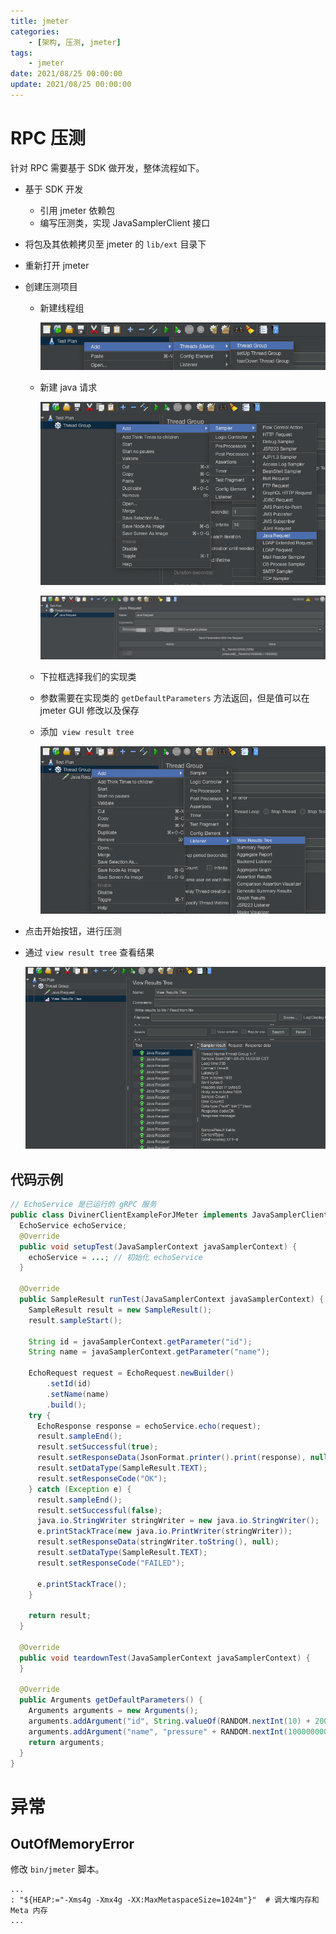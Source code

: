 ```yaml
---
title: jmeter
categories: 
    - [架构, 压测, jmeter]
tags:
    - jmeter
date: 2021/08/25 00:00:00
update: 2021/08/25 00:00:00
---
```


# RPC 压测

针对 RPC 需要基于 SDK 做开发，整体流程如下。

- 基于 SDK 开发

  - 引用 jmeter 依赖包
  - 编写压测类，实现 JavaSamplerClient 接口

- 将包及其依赖拷贝至 jmeter 的 `lib/ext` 目录下

- 重新打开 jmeter

- 创建压测项目

  - 新建线程组

    ![image-20210825164558728](jmeter/image-20210825164558728.png)

  - 新建 java 请求

    ![image-20210825164643817](jmeter/image-20210825164643817.png)

    ![image-20210825164927950](jmeter/image-20210825164927950.png)

  - 下拉框选择我们的实现类

  - 参数需要在实现类的 `getDefaultParameters` 方法返回，但是值可以在 jmeter GUI 修改以及保存

  - 添加` view result tree`

    ![image-20210825165136784](jmeter/image-20210825165136784.png)

- 点击开始按钮，进行压测

- 通过 `view result tree` 查看结果

  ![image-20210825165307925](jmeter/image-20210825165307925.png)

## 代码示例

```java
// EchoService 是已运行的 gRPC 服务
public class DivinerClientExampleForJMeter implements JavaSamplerClient {
  EchoService echoService;
  @Override
  public void setupTest(JavaSamplerContext javaSamplerContext) {
    echoService = ...; // 初始化 echoService
  }

  @Override
  public SampleResult runTest(JavaSamplerContext javaSamplerContext) {
    SampleResult result = new SampleResult();
    result.sampleStart();
    
    String id = javaSamplerContext.getParameter("id");
    String name = javaSamplerContext.getParameter("name");

    EchoRequest request = EchoRequest.newBuilder()
        .setId(id)
        .setName(name)
        .build();
    try {
      EchoResponse response = echoService.echo(request);
      result.sampleEnd();
      result.setSuccessful(true);
      result.setResponseData(JsonFormat.printer().print(response), null);
      result.setDataType(SampleResult.TEXT);
      result.setResponseCode("OK");
    } catch (Exception e) {
      result.sampleEnd();
      result.setSuccessful(false);
      java.io.StringWriter stringWriter = new java.io.StringWriter();
      e.printStackTrace(new java.io.PrintWriter(stringWriter));
      result.setResponseData(stringWriter.toString(), null);
      result.setDataType(SampleResult.TEXT);
      result.setResponseCode("FAILED");

      e.printStackTrace();
    }

    return result;
  }

  @Override
  public void teardownTest(JavaSamplerContext javaSamplerContext) {
  }

  @Override
  public Arguments getDefaultParameters() {
    Arguments arguments = new Arguments();
    arguments.addArgument("id", String.valueOf(RANDOM.nextInt(10) + 2000));
    arguments.addArgument("name", "pressure" + RANDOM.nextInt(100000000) + 10000000);
    return arguments;
  }
}
```

# 异常

## OutOfMemoryError

修改 `bin/jmeter` 脚本。

```shell
...
: "${HEAP:="-Xms4g -Xmx4g -XX:MaxMetaspaceSize=1024m"}"  # 调大堆内存和 Meta 内存
...
```

